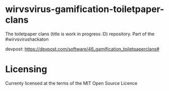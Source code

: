 # wirvsvirus-gamification-toiletpaper-clans
The toiletpaper clans (title is work in progress :D) repository. Part of the #wirvsvirushackaton

devpost: https://devpost.com/software/46_gamification_toiletpaperclans#

# Licensing
Currenty licensed at the terms of the MIT Open Source Licence
